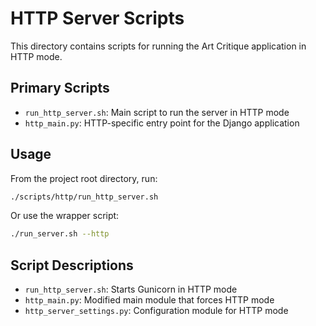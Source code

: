 # HTTP Server Scripts

This directory contains scripts for running the Art Critique application in HTTP mode.

## Primary Scripts

- `run_http_server.sh`: Main script to run the server in HTTP mode
- `http_main.py`: HTTP-specific entry point for the Django application

## Usage

From the project root directory, run:

```bash
./scripts/http/run_http_server.sh
```

Or use the wrapper script:

```bash
./run_server.sh --http
```

## Script Descriptions

- `run_http_server.sh`: Starts Gunicorn in HTTP mode
- `http_main.py`: Modified main module that forces HTTP mode
- `http_server_settings.py`: Configuration module for HTTP mode
